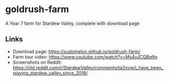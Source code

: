 # goldrush-farm
A Year 7 farm for Stardew Valley, complete with download page

## Links
* Download page: https://sudomelon.github.io/goldrush-farm/
* Farm tour video: https://www.youtube.com/watch?v=Ms4yJCQBq9o
* Screenshots on Reddit: https://old.reddit.com/r/StardewValley/comments/ta2xvw/i_have_been_playing_stardew_valley_since_2018/
